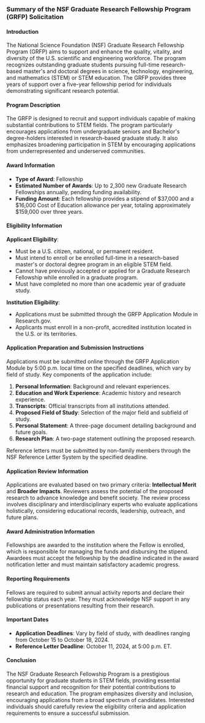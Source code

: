 ### Summary of the NSF Graduate Research Fellowship Program (GRFP) Solicitation

#### Introduction
The National Science Foundation (NSF) Graduate Research Fellowship Program (GRFP) aims to support and enhance the quality, vitality, and diversity of the U.S. scientific and engineering workforce. The program recognizes outstanding graduate students pursuing full-time research-based master's and doctoral degrees in science, technology, engineering, and mathematics (STEM) or STEM education. The GRFP provides three years of support over a five-year fellowship period for individuals demonstrating significant research potential.

#### Program Description
The GRFP is designed to recruit and support individuals capable of making substantial contributions to STEM fields. The program particularly encourages applications from undergraduate seniors and Bachelor's degree-holders interested in research-based graduate study. It also emphasizes broadening participation in STEM by encouraging applications from underrepresented and underserved communities.

#### Award Information
- **Type of Award**: Fellowship
- **Estimated Number of Awards**: Up to 2,300 new Graduate Research Fellowships annually, pending funding availability.
- **Funding Amount**: Each fellowship provides a stipend of $37,000 and a $16,000 Cost of Education allowance per year, totaling approximately $159,000 over three years.

#### Eligibility Information
**Applicant Eligibility**:
- Must be a U.S. citizen, national, or permanent resident.
- Must intend to enroll or be enrolled full-time in a research-based master's or doctoral degree program in an eligible STEM field.
- Cannot have previously accepted or applied for a Graduate Research Fellowship while enrolled in a graduate program.
- Must have completed no more than one academic year of graduate study.

**Institution Eligibility**:
- Applications must be submitted through the GRFP Application Module in Research.gov.
- Applicants must enroll in a non-profit, accredited institution located in the U.S. or its territories.

#### Application Preparation and Submission Instructions
Applications must be submitted online through the GRFP Application Module by 5:00 p.m. local time on the specified deadlines, which vary by field of study. Key components of the application include:

1. **Personal Information**: Background and relevant experiences.
2. **Education and Work Experience**: Academic history and research experience.
3. **Transcripts**: Official transcripts from all institutions attended.
4. **Proposed Field of Study**: Selection of the major field and subfield of study.
5. **Personal Statement**: A three-page document detailing background and future goals.
6. **Research Plan**: A two-page statement outlining the proposed research.

Reference letters must be submitted by non-family members through the NSF Reference Letter System by the specified deadline.

#### Application Review Information
Applications are evaluated based on two primary criteria: **Intellectual Merit** and **Broader Impacts**. Reviewers assess the potential of the proposed research to advance knowledge and benefit society. The review process involves disciplinary and interdisciplinary experts who evaluate applications holistically, considering educational records, leadership, outreach, and future plans.

#### Award Administration Information
Fellowships are awarded to the institution where the Fellow is enrolled, which is responsible for managing the funds and disbursing the stipend. Awardees must accept the fellowship by the deadline indicated in the award notification letter and must maintain satisfactory academic progress.

#### Reporting Requirements
Fellows are required to submit annual activity reports and declare their fellowship status each year. They must acknowledge NSF support in any publications or presentations resulting from their research.

#### Important Dates
- **Application Deadlines**: Vary by field of study, with deadlines ranging from October 15 to October 18, 2024.
- **Reference Letter Deadline**: October 11, 2024, at 5:00 p.m. ET.

#### Conclusion
The NSF Graduate Research Fellowship Program is a prestigious opportunity for graduate students in STEM fields, providing essential financial support and recognition for their potential contributions to research and education. The program emphasizes diversity and inclusion, encouraging applications from a broad spectrum of candidates. Interested individuals should carefully review the eligibility criteria and application requirements to ensure a successful submission.